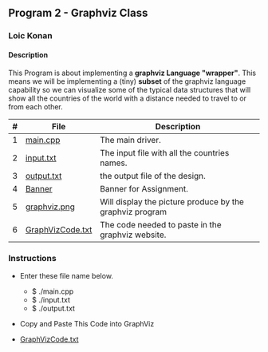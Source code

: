 ## Program 2 - Graphviz Class

### Loic Konan

#### Description

This Program is about implementing a **graphviz Language "wrapper"**.
This means we will be implementing a (tiny) **subset** of the graphviz language capability so we can visualize some of the typical data structures that will show all the countries of the world with a distance needed to travel to or from each other.

|   #   | File                                 | Description                                              |
| :---: | ------------------------------------ | -------------------------------------------------------- |
|   1   | [main.cpp](main.cpp)                 | The main driver.                                         |
|   2   | [input.txt](input.txt)               | The input file with all the countries names.             |
|   3   | [output.txt](output.txt)             | the output file of the design.                           |
|   4   | [Banner](Banner)                     | Banner for Assignment.                                   |
|   5   | [graphviz.png](graphviz.png)         | Will display the picture produce by the graphviz program |
|   6   | [GraphVizCode.txt](GraphVizCode.txt) | The code needed to paste in the graphviz website.        |

### Instructions

- Enter these file name below.
  - $ ./main.cpp
  - $ ./input.txt
  - $ ./output.txt

- Copy and Paste This Code into GraphViz

- [GraphVizCode.txt](GraphVizCode.txt)
